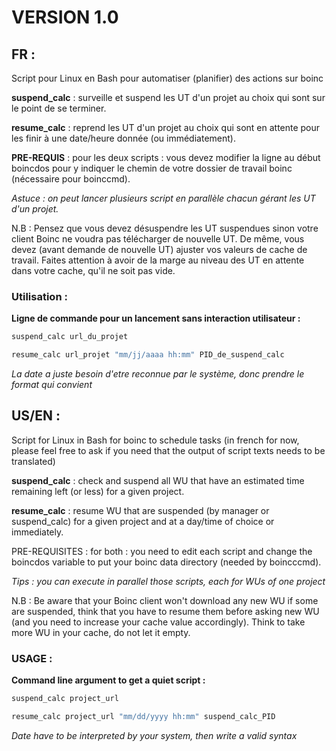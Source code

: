 # VERSION 1.0
## FR :

Script pour Linux en Bash pour automatiser (planifier) des actions sur boinc

**suspend_calc** : surveille et suspend les UT d'un projet au choix qui sont sur le point de se terminer.

**resume_calc** : reprend les UT d'un projet au choix qui sont en attente pour les finir à une date/heure donnée (ou immédiatement).

**PRE-REQUIS** : pour les deux scripts : vous devez modifier la ligne au début boincdos pour y indiquer le chemin de votre dossier de travail boinc (nécessaire pour boinccmd).

*Astuce : on peut lancer plusieurs script en parallèle chacun gérant les UT d'un projet.*

N.B : Pensez que vous devez désuspendre les UT suspendues sinon votre client Boinc ne voudra pas télécharger de nouvelle UT. De même, vous devez (avant demande de nouvelle UT) ajuster vos valeurs de cache de travail. Faites attention à avoir de la marge au niveau des UT en attente dans votre cache, qu'il ne soit pas vide.

### Utilisation :

**Ligne de commande pour un lancement sans interaction utilisateur :**
```bash
suspend_calc url_du_projet

resume_calc url_projet "mm/jj/aaaa hh:mm" PID_de_suspend_calc
```
*La date a juste besoin d'etre reconnue par le système, donc prendre le format qui convient*

## US/EN :

Script for Linux in Bash for boinc to schedule tasks (in french for now, please feel free to ask if you need that the output of script texts needs to be translated)

**suspend_calc** : check and suspend all WU that have an estimated time remaining left (or less) for a given project.

**resume_calc** : resume WU that are suspended (by manager or suspend_calc) for a given project and at a day/time of choice or immediately.

PRE-REQUISITES : for both : you need to edit each script and change the boincdos variable to put your boinc data directory (needed by boincccmd).

*Tips : you can execute in parallel those scripts, each for WUs of one project*

N.B : Be aware that your Boinc client won't download any new WU if some are suspended, think that you have to resume them before asking new WU (and you need to increase your cache value accordingly). Think to take more WU in your cache, do not let it empty.

### USAGE :

**Command line argument to get a quiet script :**
```bash
suspend_calc project_url

resume_calc project_url "mm/dd/yyyy hh:mm" suspend_calc_PID
```
*Date have to be interpreted by your system, then write a valid syntax*
